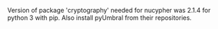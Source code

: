 Version of package 'cryptography' needed for nucypher was 2.1.4 for python 3
with pip. Also install pyUmbral from their repositories.
